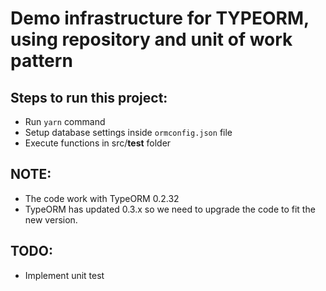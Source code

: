 # Demo infrastructure for TYPEORM, using repository and unit of work pattern

## Steps to run this project:

- Run `yarn` command
- Setup database settings inside `ormconfig.json` file
- Execute functions in src/__test__ folder

## NOTE:
- The code work with TypeORM 0.2.32
- TypeORM has updated 0.3.x so we need to upgrade the code to fit the new version.

## TODO:
- Implement unit test
